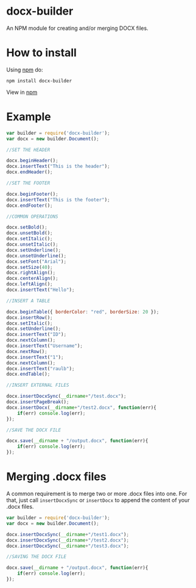 # docx-builder

An NPM module for creating and/or merging DOCX files.

# How to install

Using [npm](https://www.npmjs.com/) do:

```
npm install docx-builder
```

View in [npm](https://www.npmjs.com/package/docx-builder)

# Example

``` js
var builder = require('docx-builder');
var docx = new builder.Document();

//SET THE HEADER

docx.beginHeader();
docx.insertText("This is the header");
docx.endHeader();

//SET THE FOOTER

docx.beginFooter();
docx.insertText("This is the footer");
docx.endFooter();

//COMMON OPERATIONS

docx.setBold();
docx.unsetBold();
docx.setItalic();
docx.unsetItalic();
docx.setUnderline();
docx.unsetUnderline();
docx.setFont("Arial");
docx.setSize(40);
docx.rightAlign();
docx.centerAlign();
docx.leftAlign();
docx.insertText("Hello");

//INSERT A TABLE

docx.beginTable({ borderColor: "red", borderSize: 20 });
docx.insertRow();
docx.setItalic();
docx.setUnderline();
docx.insertText("ID");
docx.nextColumn();
docx.insertText("Username");
docx.nextRow();
docx.insertText("1");
docx.nextColumn();
docx.insertText("raulb");
docx.endTable();

//INSERT EXTERNAL FILES

docx.insertDocxSync(__dirname+"/test.docx");
docx.insertPageBreak();
docx.insertDocx(__dirname+"/test2.docx", function(err){
	if(err) console.log(err);
});

//SAVE THE DOCX FILE

docx.save(__dirname + "/output.docx", function(err){
	if(err) console.log(err);
});

```

# Merging .docx files

A common requirement is to merge two or more .docx files into one. For that, just call
`insertDocxSync` or `insertDocx` to append the content of your .docx files.

``` js
var builder = require('docx-builder');
var docx = new builder.Document();

docx.insertDocxSync(__dirname+"/test1.docx");
docx.insertDocxSync(__dirname+"/test2.docx");
docx.insertDocxSync(__dirname+"/test3.docx");

//SAVING THE DOCX FILE

docx.save(__dirname + "/output.docx", function(err){
	if(err) console.log(err);
});

```
